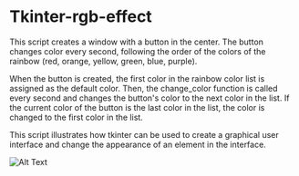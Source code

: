 # Tkinter-rgb-effect
This script creates a window with a button in the center. The button changes color every second,
following the order of the colors of the rainbow (red, orange, yellow, green, blue, purple).

When the button is created, the first color in the rainbow color list is assigned as the default color. Then, the change_color function is called every second and changes the button's color to the next color in the list. If the current color of the button is the last color in the list, the color is changed to the first color in the list.

This script illustrates how tkinter can be used to create a graphical user interface and change the appearance of an element in the interface.

![Alt Text](https://i.imgur.com/buTXEks.gif)
